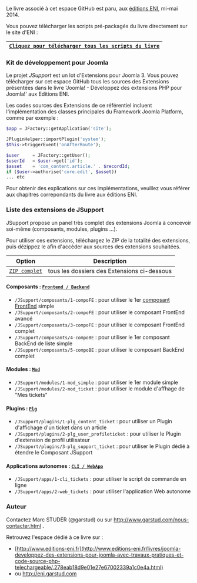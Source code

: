 Le livre associé à cet espace GitHub est paru, aux [éditions ENI](http://www.editions-eni.fr/livres/joomla-developpez-des-extensions-pour-joomla-avec-travaux-pratiques-et-code-source-php-telechargeable/.278eab18d9e01e27e67002339a1c0e4a.html), mi-mai 2014.

Vous pouvez télécharger les scripts pré-packagés du livre directement sur le site d'ENI :

[`Cliquez pour télécharger tous les scripts du livre`](http://www.editions-eni.fr/livres/joomla-developpez-des-extensions-pour-joomla-avec-travaux-pratiques-et-code-source-php-telechargeable/.278eab18d9e01e27e67002339a1c0e4a.html#TabStrip_infos) |
------------- |

### Kit de développement pour Joomla
Le projet *JSupport* est un lot d'Extensions pour Joomla 3.
Vous pouvez télécharger sur cet espace GitHub tous les sources des Extensions présentées dans le livre 'Joomla! - Développez des extensions PHP pour Joomla!' aux Editions ENI.

Les codes sources des Extensions de ce référentiel incluent l'implémentation des classes principales du Framework Joomla Platform, comme par exemple :
```php
$app = JFactory::getApplication('site');

JPluginHelper::importPlugin('system');
$this->triggerEvent('onAfterRoute');

$user     = JFactory::getUser();
$userId   = $user->get('id');
$asset    = 'com_content.article.' . $recordId;
if ($user->authorise('core.edit', $asset))
... etc
```
Pour obtenir des explications sur ces implémentations, veuillez vous référer aux chapitres correpondants du livre aux éditions ENI.


### Liste des extensions de JSupport
JSupport propose un panel très complet des extensions Joomla à concevoir soi-même (composants, modules, plugins ...).

Pour utiliser ces extensions, téléchargez le ZIP de la totalité des extensions, puis dézippez le afin d'accèder aux sources des extensions souhaitées.

Option        | Description
------------- | ----------------
[`ZIP complet`](https://github.com/garstud/JSupport/archive/master.zip) | tous les dossiers des Extensions ci-dessous



#### Composants : [`Frontend / Backend`](https://github.com/garstud/JSupport/tree/master/composants "Espace des Composants")
- `/JSupport/composants/1-compoFE` : pour utiliser le 1er [composant FrontEnd](https://github.com/garstud/JSupport/tree/master/docs/manual/fr-FR/extensions) simple
- `/JSupport/composants/2-compoFE` : pour utiliser le composant FrontEnd avancé
- `/JSupport/composants/3-compoFE` : pour utiliser le composant FrontEnd complet
- `/JSupport/composants/4-compoBE` : pour utiliser le 1er composant BackEnd de liste simple
- `/JSupport/composants/5-compoBE` : pour utiliser le composant BackEnd complet

#### Modules : [`Mod`](https://github.com/garstud/JSupport/tree/master/modules)
- `/JSupport/modules/1-mod_simple` : pour utiliser le 1er module simple
- `/JSupport/modules/2-mod_ticket` : pour utiliser le module d'affhage de "Mes tickets"

#### Plugins : [`Plg`](https://github.com/garstud/JSupport/tree/master/plugins)
- `/JSupport/plugins/1-plg_content_ticket` : pour utiliser un Plugin d'affichage d'un ticket dans un article
- `/JSupport/plugins/2-plg_user_profileticket` : pour utiliser le Plugin d'extension de profil utilisateur
- `/JSupport/plugins/3-plg_support_ticket` : pour utiliser le Plugin dédié à étendre le Composant JSupport

#### Applications autonomes : [`CLI / WebApp`](https://github.com/garstud/JSupport/tree/master/apps)
- `/JSupport/apps/1-cli_tickets` : pour utiliser le script de commande en ligne
- `/JSupport/apps/2-web_tickets` : pour utiliser l'application Web autonome


### Auteur
Contactez Marc STUDER (@garstud) ou sur http://www.garstud.com/nous-contacter.html . 

Retrouvez l'espace dédié à ce livre sur :
- [http://www.editions-eni.fr](http://www.editions-eni.fr/livres/joomla-developpez-des-extensions-pour-joomla-avec-travaux-pratiques-et-code-source-php-telechargeable/.278eab18d9e01e27e67002339a1c0e4a.html)
- ou http://eni.garstud.com
